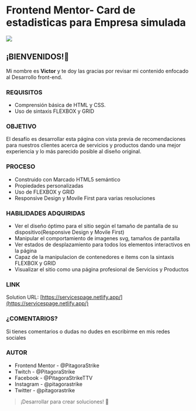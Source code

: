 # Frontend Mentor- Card de estadisticas para Empresa simulada

![](https://scontent.fmex33-1.fna.fbcdn.net/v/t39.30808-6/272582201_1235274883629505_3156719646989067480_n.jpg?_nc_cat=102&ccb=1-5&_nc_sid=0debeb&_nc_eui2=AeFIW2Yz8NjeDj9a_WeUSzXMHSQ8TMEyMOwdJDxMwTIw7Lp2W25DuxnyFvitXua0HiYHiDo0izSo4FkAwY6gOKls&_nc_ohc=edSw69TpSIAAX9ImBw6&_nc_ht=scontent.fmex33-1.fna&oh=00_AT-4JBcaibTTBk1JsJEHaztJtsiSqUrsGiRlUqJOY6oZ1g&oe=61F5E71F)

## ¡BIENVENIDOS!👋
Mi nombre es **Victor** y te doy las gracias por revisar mi contenido enfocado al Desarrollo front-end.

### REQUISITOS
- Comprensión básica de HTML y CSS.
- Uso de sintaxis FLEXBOX y GRID

### OBJETIVO
El desafío es desarrollar esta página con vista previa de recomendaciones para
nuestros clientes acerca de servicios y productos dando una mejor experiencia y lo más parecido posible al diseño original.


### PROCESO
- Construido con Marcado HTML5 semántico
- Propiedades personalizadas
- Uso de FLEXBOX y GRID
- Responsive Design y Movile First para varias resoluciones


### HABILIDADES ADQUIRIDAS

- Ver el diseño óptimo para el sitio según el tamaño de pantalla de su dispositivo(Responsive Design y Movile First)
- Manipular el comportamiento de imagenes svg, tamaños de pantalla
- Ver estados de desplazamiento para todos los elementos interactivos en la página
- Capaz de la manipulacion de contenedores e items con la sintaxis FLEXBOX
  y GRID
- Visualizar el sitio como una página profesional de Servicios y Productos

### LINK
Solution URL: [https://servicespage.netlify.app/](https://servicespage.netlify.app/)

### ¿COMENTARIOS?
Si tienes comentarios o dudas no dudes en escribirme en mis redes sociales


### AUTOR
- Frontend Mentor - @PitagoraStrike
- Twitch - @PitagoraStrike
- Facebook - @PitagoraStrikeTTV
- Instagram - @pitagorastrike
- Twitter - @pitagorastrike

> ¡Desarrollar para crear soluciones! 🚀
